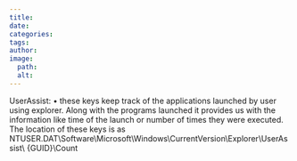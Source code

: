 ```yaml
---
title: 
date: 
categories: 
tags: 
author: 
image:
  path: 
  alt: 
---
```

UserAssist: 
• these keys keep track of the applications launched by user using explorer. Along with the 
programs launched it provides us with the information like time of the launch or number 
of times they were executed. The location of these keys is as 
NTUSER.DAT\Software\Microsoft\Windows\CurrentVersion\Explorer\UserAssist\ 
{GUID}\Count

